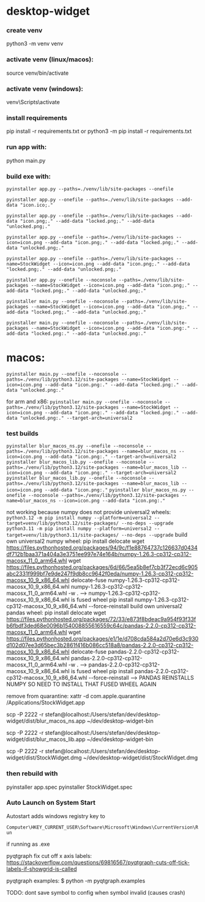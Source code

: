# desktop-widget

### create venv
python3 -m venv venv

### activate venv (linux/macos):
source venv/bin/activate

### activate venv (windows):
venv\Scripts\activate

### install requirements
pip install -r requirements.txt
or
python3 -m pip install -r requirements.txt

### run app with:
python main.py

### build exe with:
`pyinstaller app.py --paths=./venv/lib/site-packages --onefile`

`pyinstaller app.py --onefile --paths=./venv/lib/site-packages --add-data "icon.ico;."`

`pyinstaller app.py --onefile --paths=./venv/lib/site-packages --add-data "icon.png;." --add-data "locked.png;." --add-data "unlocked.png;."`

`pyinstaller app.py --onefile --paths=./venv/lib/site-packages --icon=icon.png --add-data "icon.png;." --add-data "locked.png;." --add-data "unlocked.png;."`

`pyinstaller app.py --onefile --paths=./venv/lib/site-packages --name=StockWidget --icon=icon.png --add-data "icon.png;." --add-data "locked.png;." --add-data "unlocked.png;."`

`pyinstaller app.py --onefile --noconsole --paths=./venv/lib/site-packages --name=StockWidget --icon=icon.png --add-data "icon.png;." --add-data "locked.png;." --add-data "unlocked.png;."`

`pyinstaller main.py --onefile --noconsole --paths=./venv/lib/site-packages --name=StockWidget --icon=icon.png --add-data "icon.png;." --add-data "locked.png;." --add-data "unlocked.png;."`

`pyinstaller main.py --onefile --noconsole --paths=./venv/lib/site-packages --name=StockWidget --icon=icon.png --add-data "icon.png:." --add-data "locked.png:." --add-data "unlocked.png:."`

# macos:
`pyinstaller main.py --onefile --noconsole --paths=./venv/lib/python3.12/site-packages --name=StockWidget --icon=icon.png --add-data "icon.png:." --add-data "locked.png:." --add-data "unlocked.png:."`

for arm and x86:
`pyinstaller main.py --onefile --noconsole --paths=./venv/lib/python3.12/site-packages --name=StockWidget --icon=icon.png --add-data "icon.png:." --add-data "locked.png:." --add-data "unlocked.png:." --target-arch=universal2`

### test builds
`pyinstaller blur_macos_ns.py --onefile --noconsole --paths=./venv/lib/python3.12/site-packages --name=blur_macos_ns --icon=icon.png --add-data "icon.png:." --target-arch=universal2`
`pyinstaller blur_macos_lib.py --onefile --noconsole --paths=./venv/lib/python3.12/site-packages --name=blur_macos_lib --icon=icon.png --add-data "icon.png:." --target-arch=universal2`
`pyinstaller blur_macos_lib.py --onefile --noconsole --paths=./venv/lib/python3.12/site-packages --name=blur_macos_lib --icon=icon.png --add-data "icon.png:."`
`pyinstaller blur_macos_ns.py --onefile --noconsole --paths=./venv/lib/python3.12/site-packages --name=blur_macos_ns --icon=icon.png --add-data "icon.png:."`

not working because numpy does not provide universal2 wheels:
`python3.12 -m pip install numpy --platform=universal2 --target=venv/lib/python3.12/site-packages/ --no-deps --upgrade`
`python3.11 -m pip install numpy --platform=universal2 --target=venv/lib/python3.11/site-packages/ --no-deps --upgrade`
build own universal2 numpy wheel:
pip install delocate
wget https://files.pythonhosted.org/packages/94/9c/f1e88764737c126637d0434df712b1baa371a404a3e3751ee997e74e164b/numpy-1.26.3-cp312-cp312-macosx_11_0_arm64.whl
wget https://files.pythonhosted.org/packages/6d/66/5ea5b8ef7cb3f72ecd6c905abc2331f999bf7e9de247f9db8cc9642f0eda/numpy-1.26.3-cp312-cp312-macosx_10_9_x86_64.whl
delocate-fuse numpy-1.26.3-cp312-cp312-macosx_10_9_x86_64.whl numpy-1.26.3-cp312-cp312-macosx_11_0_arm64.whl -w .
--> numpy-1.26.3-cp312-cp312-macosx_10_9_x86_64.whl is fused wheel
pip install numpy-1.26.3-cp312-cp312-macosx_10_9_x86_64.whl --force-reinstall
build own universal2 pandas wheel:
pip install delocate
wget https://files.pythonhosted.org/packages/72/33/e873f8bdeac9a954f93f33fb6fbdf3ded68e0096b154008855616559c64c/pandas-2.2.0-cp312-cp312-macosx_11_0_arm64.whl
wget https://files.pythonhosted.org/packages/e1/1e/d708cda584a2d70e6d3c930d102d07ee3d65bec3b2861f416b086cc518a8/pandas-2.2.0-cp312-cp312-macosx_10_9_x86_64.whl
delocate-fuse pandas-2.2.0-cp312-cp312-macosx_10_9_x86_64.whl pandas-2.2.0-cp312-cp312-macosx_11_0_arm64.whl -w .
--> pandas-2.2.0-cp312-cp312-macosx_10_9_x86_64.whl is fused wheel
pip install pandas-2.2.0-cp312-cp312-macosx_10_9_x86_64.whl --force-reinstall
--> PANDAS REINSTALLS NUMPY SO NEED TO INSTALL THAT FUSED WHEEL AGAIN

remove from quarantine:
xattr -d com.apple.quarantine /Applications/StockWidget.app

scp -P 2222 -r stefan@localhost:/Users/stefan/dev/desktop-widget/dist/blur_macos_ns.app ~/dev/desktop-widget-bin

scp -P 2222 -r stefan@localhost:/Users/stefan/dev/desktop-widget/dist/blur_macos_lib.app ~/dev/desktop-widget-bin

scp -P 2222 -r stefan@localhost:/Users/stefan/dev/desktop-widget/dist/StockWidget.dmg ~/dev/desktop-widget/dist/StockWidget.dmg

### then rebuild with
pyinstaller app.spec
pyinstaller StockWidget.spec

### Auto Launch on System Start
Autostart adds windows registry key to 

```Computer\HKEY_CURRENT_USER\Software\Microsoft\Windows\CurrentVersion\Run```

if running as .exe

pyqtgraph fix cut off x axis labels:
https://stackoverflow.com/questions/69816567/pyqtgraph-cuts-off-tick-labels-if-showgrid-is-called

pyqtgraph examples:
$ python -m pyqtgraph.examples

TODO: dont save symbol to config when symbol invalid (causes crash)

